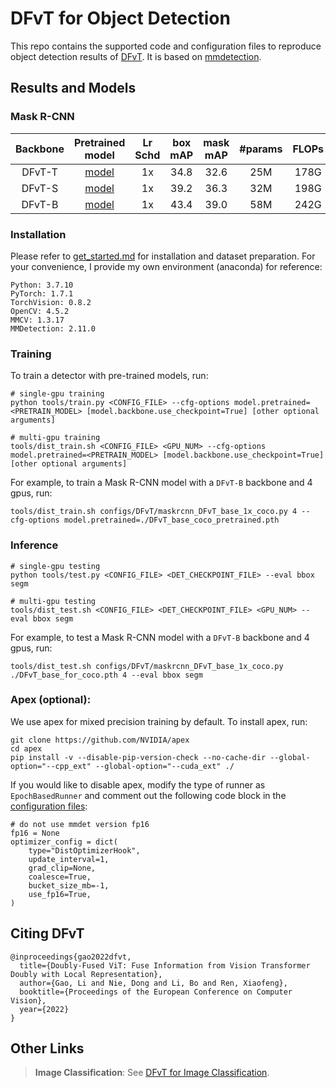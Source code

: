 # DFvT for Object Detection

This repo contains the supported code and configuration files to reproduce object detection results of [DFvT](https://github.com/ginobilinie/DFvT). It is based on [mmdetection](https://github.com/open-mmlab/mmdetection).

## Results and Models

### Mask R-CNN

| Backbone | Pretrained model | Lr Schd | box mAP | mask mAP | #params | FLOPs | config | log | model |
| :---: | :---: | :---: | :---: | :---: | :---: | :---: | :---: | :---: |:---: |
| DFvT-T | [model](https://github.com/ginobilinie/DFvT/releases/download/Detection/DFvT_tiny_coco_pretrained.pth) | 1x | 34.8 | 32.6 | 25M | 178G | [config](configs/DFvT/maskrcnn_DFvT_tiny_1x_coco.py) | [log](https://github.com/ginobilinie/DFvT/releases/download/Detection/log_DFvT_tiny_coco1x.txt) | [github](https://github.com/ginobilinie/DFvT/releases/download/Detection/DFvT_tiny_for_coco.pth) |
| DFvT-S| [model](https://github.com/ginobilinie/DFvT/releases/download/Detection/DFvT_small_coco_pretrained.pth) | 1x | 39.2 | 36.3 | 32M | 198G | [config](configs/DFvT/maskrcnn_DFvT_small_1x_coco.py) | [log](https://github.com/ginobilinie/DFvT/releases/download/Detection/log_DFvT_small_coco1x.txt)| [github](https://github.com/ginobilinie/DFvT/releases/download/Detection/DFvT_small_for_coco.pth ) |
| DFvT-B | [model](https://github.com/ginobilinie/DFvT/releases/download/Detection/DFvT_base_coco_pretrained.pth) | 1x | 43.4 | 39.0 | 58M | 242G | [config](configs/DFvT/maskrcnn_DFvT_base_1x_coco.py) | [log](https://github.com/ginobilinie/DFvT/releases/download/Detection/log_DFvT_base_coco1x.txt)| [github](https://github.com/ginobilinie/DFvT/releases/download/Detection/DFvT_base_for_coco.pth)|




### Installation

Please refer to [get_started.md](https://github.com/open-mmlab/mmdetection/blob/master/docs/en/get_started.md) for installation and dataset preparation.
For your convenience, I provide my own environment (anaconda) for reference:
```
Python: 3.7.10
PyTorch: 1.7.1
TorchVision: 0.8.2
OpenCV: 4.5.2
MMCV: 1.3.17
MMDetection: 2.11.0
```

### Training

To train a detector with pre-trained models, run:
```
# single-gpu training
python tools/train.py <CONFIG_FILE> --cfg-options model.pretrained=<PRETRAIN_MODEL> [model.backbone.use_checkpoint=True] [other optional arguments]

# multi-gpu training
tools/dist_train.sh <CONFIG_FILE> <GPU_NUM> --cfg-options model.pretrained=<PRETRAIN_MODEL> [model.backbone.use_checkpoint=True] [other optional arguments]
```
For example, to train a Mask R-CNN model with a `DFvT-B` backbone and 4 gpus, run:
```
tools/dist_train.sh configs/DFvT/maskrcnn_DFvT_base_1x_coco.py 4 --cfg-options model.pretrained=./DFvT_base_coco_pretrained.pth
```

### Inference
```
# single-gpu testing
python tools/test.py <CONFIG_FILE> <DET_CHECKPOINT_FILE> --eval bbox segm

# multi-gpu testing
tools/dist_test.sh <CONFIG_FILE> <DET_CHECKPOINT_FILE> <GPU_NUM> --eval bbox segm
```
For example, to test a Mask R-CNN model with a `DFvT-B` backbone and 4 gpus, run:
```
tools/dist_test.sh configs/DFvT/maskrcnn_DFvT_base_1x_coco.py ./DFvT_base_for_coco.pth 4 --eval bbox segm
```





### Apex (optional):
We use apex for mixed precision training by default. To install apex, run:
```
git clone https://github.com/NVIDIA/apex
cd apex
pip install -v --disable-pip-version-check --no-cache-dir --global-option="--cpp_ext" --global-option="--cuda_ext" ./
```
If you would like to disable apex, modify the type of runner as `EpochBasedRunner` and comment out the following code block in the [configuration files](configs/swin):
```
# do not use mmdet version fp16
fp16 = None
optimizer_config = dict(
    type="DistOptimizerHook",
    update_interval=1,
    grad_clip=None,
    coalesce=True,
    bucket_size_mb=-1,
    use_fp16=True,
)
```

## Citing DFvT
```
@inproceedings{gao2022dfvt,
  title={Doubly-Fused ViT: Fuse Information from Vision Transformer Doubly with Local Representation},
  author={Gao, Li and Nie, Dong and Li, Bo and Ren, Xiaofeng},
  booktitle={Proceedings of the European Conference on Computer Vision},
  year={2022}
}
```

## Other Links

> **Image Classification**: See [DFvT for Image Classification](https://github.com/ginobilinie/DFvT).


